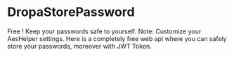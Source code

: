 # DropaStorePassword


Free ! Keep your passwords safe to yourself.
Note: Customize your AesHelper settings.
Here is a completely free web api where you can safely store your passwords, moreover with JWT Token.
